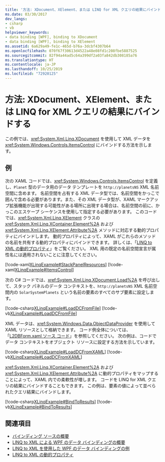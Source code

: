 ```yaml
---
title: '方法: XDocument、XElement、または LINQ for XML クエリの結果にバインドする'
ms.date: 03/30/2017
dev_langs:
- csharp
- vb
helpviewer_keywords:
- data binding [WPF], binding to XDocument
- data binding [WPF], binding to XElement
ms.assetid: 6a629a49-fe1c-465d-b76a-3dcbf4307b64
ms.openlocfilehash: 070f67f30613d4522a48e08fd1c208fbe5887525
ms.sourcegitcommit: 82f94a44ad5c64a399df2a03fa842db308185a76
ms.translationtype: HT
ms.contentlocale: ja-JP
ms.lasthandoff: 10/25/2019
ms.locfileid: "72920125"
---
```

# <a name="how-to-bind-to-xdocument-xelement-or-linq-for-xml-query-results"></a>方法: XDocument、XElement、または LINQ for XML クエリの結果にバインドする

この例では、<xref:System.Xml.Linq.XDocument> を使用して XML データを <xref:System.Windows.Controls.ItemsControl> にバインドする方法を示します。

## <a name="example"></a>例

次の XAML コードでは、<xref:System.Windows.Controls.ItemsControl> を定義し、`Planet` 型のデータ用のデータ テンプレートを `http://planetsNS` XML 名前空間に含めます。 名前空間を占有する XML データ型では、名前空間をかっこで囲んで含める必要があります。また、その XML データ型が、XAML マークアップ拡張機能が出現する可能性がある場所に出現する場合は、名前空間の前に、かっこのエスケープ シーケンスを使用して指定する必要があります。 このコードでは、<xref:System.Xml.Linq.XElement> クラスの <xref:System.Xml.Linq.XContainer.Element%2A> および <xref:System.Xml.Linq.XElement.Attribute%2A> メソッドに対応する動的プロパティにバインドします。 動的プロパティによって、XAML がこれらのメソッドの名前を共有する動的プロパティにバインドできます。 詳しくは、「[LINQ to XML の動的プロパティ](linq-to-xml-dynamic-properties.md)」をご覧ください。 XML 用の既定の名前空間宣言が属性名には適用されないことに注意してください。

[!code-xaml[XLinqExample#StackPanelResources](~/samples/snippets/csharp/VS_Snippets_Wpf/XLinqExample/CSharp/Window1.xaml#stackpanelresources)]
[!code-xaml[XLinqExample#ItemsControl](~/samples/snippets/csharp/VS_Snippets_Wpf/XLinqExample/CSharp/Window1.xaml#itemscontrol)]

次の C# コードでは、<xref:System.Xml.Linq.XDocument.Load%2A> を呼び出して、スタック パネルのデータ コンテキストを、`http://planetsNS` XML 名前空間内の `SolarSystemPlanets` という名前の要素のすべてのサブ要素に設定します。

[!code-csharp[XLinqExample#LoadDCFromFile](~/samples/snippets/csharp/VS_Snippets_Wpf/XLinqExample/CSharp/Window1.xaml.cs#loaddcfromfile)]
[!code-vb[XLinqExample#LoadDCFromFile](~/samples/snippets/visualbasic/VS_Snippets_Wpf/XLinqExample/visualbasic/window1.xaml.vb#loaddcfromfile)]

XML データは、<xref:System.Windows.Data.ObjectDataProvider> を使用して XAML リソースとして格納できます。 コード例全体については、「[L2DBForm.xaml ソース コード](l2dbform-xaml-source-code.md)」を参照してください。 次の例は、コードでデータ コンテキストをオブジェクト リソースに設定する方法を示しています。

[!code-csharp[XLinqExample#LoadDCFromXAML](~/samples/snippets/csharp/VS_Snippets_Wpf/XLinqExample/CSharp/Window1.xaml.cs#loaddcfromxaml)]
[!code-vb[XLinqExample#LoadDCFromXAML](~/samples/snippets/visualbasic/VS_Snippets_Wpf/XLinqExample/visualbasic/window1.xaml.vb#loaddcfromxaml)]

<xref:System.Xml.Linq.XContainer.Element%2A> および <xref:System.Xml.Linq.XElement.Attribute%2A> に動的プロパティをマップすることによって、XAML 内での柔軟性が増します。 コードを LINQ for XML クエリの結果にバインドすることもできます。 この例は、要素の値によって並べられたクエリ結果にバインドします。

[!code-csharp[XLinqExample#BindToResults](~/samples/snippets/csharp/VS_Snippets_Wpf/XLinqExample/CSharp/Window1.xaml.cs#bindtoresults)]
[!code-vb[XLinqExample#BindToResults](~/samples/snippets/visualbasic/VS_Snippets_Wpf/XLinqExample/visualbasic/window1.xaml.vb#bindtoresults)]

## <a name="see-also"></a>関連項目

- [バインディング ソースの概要](binding-sources-overview.md)
- [LINQ to XML による WPF のデータ バインディングの概要](wpf-data-binding-with-linq-to-xml-overview.md)
- [LINQ to XML を使用した WPF のデータ バインディングの例](linq-to-xml-data-binding-sample.md)
- [LINQ to XML の動的プロパティ](linq-to-xml-dynamic-properties.md)
